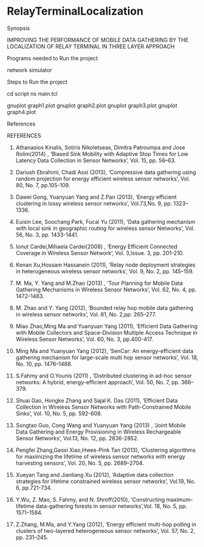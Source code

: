 # RelayTerminalLocalization

Synopsis

IMPROVING THE PERFORMANCE OF MOBILE DATA GATHERING BY THE LOCALIZATION OF RELAY TERMINAL IN THREE LAYER APPROACH


Programs needed to Run the project

network simulator

Steps to Run the project

cd script
ns main.tcl

gnuplot graph1.plot
gnuplot graph2.plot
gnuplot graph3.plot
gnuplot graph4.plot




References


REFERENCES
1.	Athanasios Kinalis, Sotiris Nikoletseas, Dimitra Patroumpa and Jose Rolim(2014) , ‘Biased Sink Mobility with Adaptive Stop Times for Low Latency Data Collection in Sensor Networks’, Vol. 15, pp. 56–63.

2.	Dariush Ebrahimi, Chadi Assi (2013), ‘Compressive data gathering using random projection for energy efficient wireless sensor networks’, Vol. 80, No. 7, pp.105-109. 

3.	Dawei  Gong,  Yuanyuan  Yang and  Z.Pan (2013), ‘Energy efficient  clustering  in   lossy wireless sensor networks’, Vol.73,No. 9, pp. 1323–1336.

4.	Euisin Lee, Soochang Park, Fucai Yu (2011), ‘Data gathering mechanism with local sink   in geographic routing for wireless sensor Networks’, Vol. 56, No. 3, pp. 1433-1441.

5.	Ionut Cardei,Mihaela Cardei(2008) ,  ‘Energy Efficient Connected Coverage in Wireless         Sensor Network’, Vol. 3,Issue. 3, pp. 201-210.

6.	Kenan Xu,Hossam Hassanein (2011), ‘Relay node deployment strategies in   heterogeneous wireless sensor networks’, Vol. 9, No. 2, pp. 145–159. 

7.	M. Ma, Y. Yang and M.Zhao (2013) , ‘Tour Planning for Mobile Data Gathering Mechanisms in Wireless Sensor Networks’, Vol. 62, No. 4, pp. 1472–1483.

8.	M. Zhao and Y. Yang (2012), ‘Bounded relay hop mobile data gathering in wireless sensor networks’, Vol. 61, No. 2,pp. 265–277.

9.	Miao Zhao,Ming Ma and Yuanyuan Yang  (2011), ‘Efficient Data Gathering with Mobile Collectors and Space-Division Multiple Access Technique in Wireless Sensor   Networks’, Vol. 60, No. 3, pp.400-417. 

10.	Ming Ma and Yuanyuan Yang (2012), ‘SenCar: An energy-efficient data gathering mechanism for large-scale multi hop sensor networks’, Vol. 18, No. 10, pp. 1476–1488.

11.	S.Fahmy and O.Younis (2011) , ‘Distributed clustering in ad-hoc sensor  networks: A hybrid, energy-efficient approach’,  Vol. 50, No. 7, pp. 366–379. 

12.	Shuai Gao, Hongke Zhang and Sajal K. Das (2011), ‘Efficient Data Collection in Wireless Sensor Networks with Path-Constrained Mobile Sinks’, Vol. 10, No. 5, pp. 592-608.

13.	Songtao  Guo,  Cong  Wang  and  Yuanyuan  Yang (2013) , ‘Joint  Mobile  Data 
Gathering and Energy Provisioning in Wireless Rechargeable Sensor Networks’, Vol.13, 
No. 12, pp. 2836-2852.

14.	Pengfei Zhang,Gaoxi Xiao,Hwee-Pink Tan (2013), ‘Clustering algorithms for maximizing the lifetime of wireless sensor networks with energy harvesting sensors’, Vol. 20, No. 5, pp. 2689–2704.

15.	Xueyan Tang and Jianliang Xu (2012), ‘Adaptive data collection strategies for lifetime    constrained wireless sensor networks’, Vol.19, No. 6, pp.721-734.

16.	Y.Wu, Z. Mao, S. Fahmy, and N. Shroff(2010),  ‘Constructing maximum- lifetime data-gathering forests in sensor networks’,Vol. 18, No. 5, pp. 1571–1584.

17.	Z.Zhang, M.Ma, and Y.Yang (2012), ‘Energy efficient multi-hop polling in clusters of two-layered heterogeneous sensor networks’, Vol. 57, No. 2, pp. 231–245.